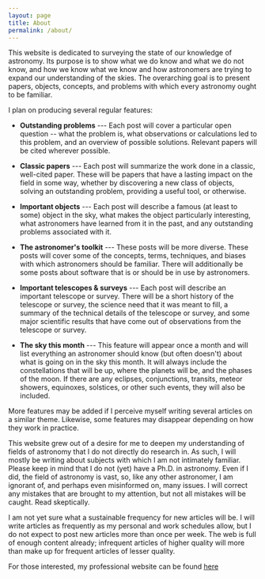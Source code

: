 ```yaml
---
layout: page
title: About
permalink: /about/
---
```


This website is dedicated to surveying the state of our knowledge of
astronomy.  Its purpose is to show what we do know and what we do not know,
and how we know what we know and how astronomers are trying to expand our
understanding of the skies.  The overarching goal is to present papers,
objects, concepts, and problems with which every astronomy ought to be
familiar. 

I plan on producing several regular features:

- **Outstanding problems** ---
    Each post will cover a particular open question -- what the problem is,
    what observations or calculations led to this problem, and an overview
    of possible solutions.  Relevant papers will be cited wherever possible.

- **Classic papers** --- Each post will summarize the work done in a
  classic, well-cited paper.  These will be papers that have a lasting
  impact on the field in some way, whether by discovering a new class of
  objects, solving an outstanding problem, providing a useful tool, or
  otherwise.  

- **Important objects** --- Each post will describe a famous (at least to
  some) object in the sky, what makes the object particularly interesting,
  what astronomers have learned from it in the past, and any outstanding
  problems associated with it.

- **The astronomer's toolkit** --- These posts will be more diverse.  These
  posts will cover some of the concepts, terms, techniques, and biases with
  which astronomers should be familiar.  There will additionally be some
  posts about software that is or should be in use by astronomers.   

- **Important telescopes & surveys** --- Each post will describe an
  important telescope or survey.  There will be a short history of the
  telescope or survey, the science need that it was meant to fill, a summary
  of the technical details of the telescope or survey, and some major
  scientific results that have come out of observations from the telescope
  or survey. 

- **The sky this month** --- This feature will appear once a month and will
  list everything an astronomer should know (but often doesn't) about what
  is going on in the sky this month.  It will always include the
  constellations that will be up, where the planets will be, and the phases
  of the moon.  If there are any eclipses, conjunctions, transits, meteor
  showers, equinoxes, solstices, or other such events, they will also be
  included.

More features may be added if I perceive myself writing several articles on
a similar theme.  Likewise, some features may disappear depending on how
they work in practice. 

This website grew out of a desire for me to deepen my understanding of
fields of astronomy that I do not directly do research in.  As such, I will
mostly be writing about subjects with which I am not intimately familiar.
Please keep in mind that I do not (yet) have a Ph.D. in astronomy.  Even if
I did, the field of astronomy is vast, so, like any other astronomer, I am
ignorant of, and perhaps even misinformed on, many issues.  I will correct
any mistakes that are brought to my attention, but not all mistakes will be
caught.  Read skeptically.

I am not yet sure what a sustainable frequency for new articles will be.  I
will write articles as frequently as my personal and work schedules allow, but
I do not expect to post new articles more than once per week.  The web is full
of enough content already; infrequent articles of higher quality will more
than make up for frequent articles of lesser quality. 

For those interested, my professional website can be found
[here](http://www.astronomy.ohio-state.edu/~antognini/)
